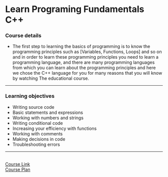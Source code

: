 # Learn Programing Fundamentals C++
### Course details

-  The first step to learning the basics of programming is to know the programming principles such as [Variables, Functions, Loops] and so on and in order to learn these programming principles you need to learn a programming language, and there are many programming languages from which you can learn about the programming principles and here we chose the C++ language for you for many reasons that you will know by watching The educational course.
---
### Learning objectives
- Writing source code
- Basic statements and expressions
- Working with numbers and strings
- Writing conditional code
- Increasing your efficiency with functions
- Working with comments
- Making decisions in code
- Troubleshooting errors
-------------------------------
<br>[Course Link](https://www.youtube.com/playlist?list=PLDoPjvoNmBAwy-rS6WKudwVeb_x63EzgS)
<br>[Course Plan](https://elzero.org/study/cplusplus-study-plan/)